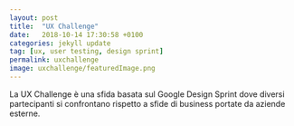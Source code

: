 ```yaml
---
layout: post
title:  "UX Challenge"
date:   2018-10-14 17:30:58 +0100
categories: jekyll update
tag: [ux, user testing, design sprint]
permalink: uxchallenge
image: uxchallenge/featuredImage.png
---
```


La UX Challenge è una sfida basata sul Google Design Sprint dove diversi partecipanti si confrontano rispetto a sfide di business portate da aziende esterne.

